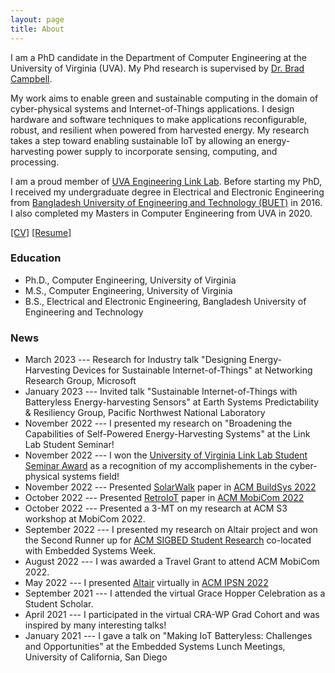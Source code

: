 ```yaml
---
layout: page
title: About
---
```


I am a PhD candidate in the Department of Computer Engineering at the University of Virginia (UVA). My Phd research is supervised by [Dr. Brad Campbell](https://www.cs.virginia.edu/~bjc8c/).

My work aims to enable green and sustainable computing in the domain of cyber-physical systems and Internet-of-Things applications. I design hardware and software techniques to make applications reconfigurable, robust, and resilient when powered from harvested energy. My research takes a step toward enabling sustainable IoT by allowing an energy-harvesting power supply to incorporate sensing, computing,  and processing.

I am a proud member of [UVA Engineering Link Lab](https://engineering.virginia.edu/link-lab). Before starting my PhD, I received my undergraduate degree in Electrical and Electronic Engineering from [Bangladesh University of Engineering and Technology (BUET)](https://eee.buet.ac.bd/) in 2016. I also completed my Masters in Computer Engineering from UVA in 2020.

[\[CV\]]({{'/'|relative_url}}assets/CV/CV_Nurani_Saoda.pdf) [\[Resume\]]({{'/'|relative_url}}assets/resume/Resume_Nurani_Saoda.pdf)

### Education

* Ph.D., Computer Engineering, University of Virginia
* M.S., Computer Engineering, University of Virginia
* B.S., Electrical and Electronic Engineering, Bangladesh University of Engineering and Technology

### News

* March 2023 --- Research for Industry talk "Designing Energy-Harvesting Devices for Sustainable Internet-of-Things" at Networking Research Group, Microsoft
* January 2023 --- Invited talk "Sustainable Internet-of-Things with Batteryless Energy-harvesting Sensors" at Earth Systems Predictability & Resiliency Group, Pacific Northwest National Laboratory
* November 2022 --- I presented my research on "Broadening the Capabilities of Self-Powered Energy-Harvesting Systems" at the Link Lab Student Seminar!
* November 2022 --- I won the [University of Virginia Link Lab Student Seminar Award](https://engineering.virginia.edu/link-lab/news/link-lab-awards) as a recognition of my accomplishements in the cyber-physical systems field!
* November 2022 --- Presented [SolarWalk]({{'/'|relative_url}}assets/papers/Paper3_saoda22solarwalk.pdf) paper in [ACM BuildSys 2022](https://buildsys.acm.org/2022/)
* October 2022 --- Presented [RetroIoT]({{'/'|relative_url}}assets/papers/Paper2_saoda22retroiot.pdf) paper in [ACM MobiCom 2022](https://www.sigmobile.org/mobicom/2022/)
* October 2022 --- Presented a 3-MT on my research at ACM S3 workshop at MobiCom 2022.
* September 2022 --- I presented my research on Altair project and won the Second Runner up for  [ACM SIGBED Student Research](https://esweek.org/acm-sigbed-student-research-competition/) co-located with Embedded Systems Week.
* August 2022 --- I was awarded a Travel Grant to attend ACM MobiCom 2022.
* May 2022 --- I presented [Altair]({{'/'|relative_url}}assets/papers/Paper1_saoda21altair.pdf) virtually in [ACM IPSN 2022](https://ipsn.acm.org/2022/)
* September 2021 --- I attended the virtual Grace Hopper Celebration as a Student Scholar.
* April 2021 --- I participated in the virtual CRA-WP Grad Cohort and was inspired by many interesting talks!
* January 2021 --- I gave a talk on "Making IoT Batteryless: Challenges and Opportunities" at the
Embedded Systems Lunch Meetings, University of California, San Diego



<!-- <p class="message">
  Hey there! This page is included as an example. Feel free to customize it for your own use upon downloading. Carry on!
</p>

In the novel, *The Strange Case of Dr. Jeykll and Mr. Hyde*, Mr. Poole is Dr. Jekyll's virtuous and loyal butler. Similarly, Poole is an upstanding and effective butler that helps you build Jekyll themes. It's made by [@mdo](https://twitter.com/mdo).

There are currently two themes built on Poole:

* [Hyde](http://hyde.getpoole.com)
* [Lanyon](http://lanyon.getpoole.com)

Learn more and contribute on [GitHub](https://github.com/poole).

## Setup -->

<!-- Some fun facts about the setup of this project include:

* Built for [Jekyll](http://jekyllrb.com)
* Developed on GitHub and hosted for free on [GitHub Pages](https://pages.github.com)
* Coded with [Sublime Text 2](http://sublimetext.com), an amazing code editor
* Designed and developed while listening to music like [Blood Bros Trilogy](https://soundcloud.com/maddecent/sets/blood-bros-series)

Have questions or suggestions? Feel free to [open an issue on GitHub](https://github.com/poole/issues/new) or [ask me on Twitter](https://twitter.com/mdo).

Thanks for reading! -->

